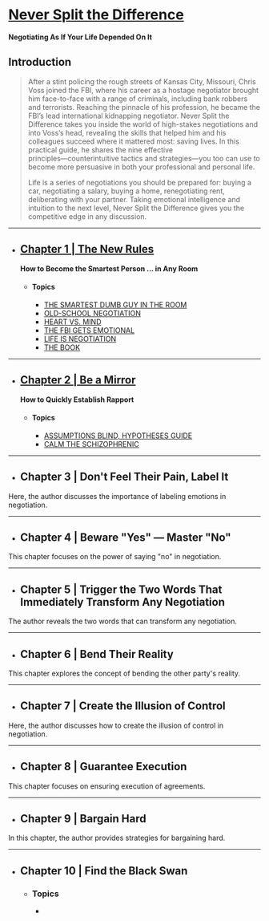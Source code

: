 # [Never Split the Difference](/Never%20Split%20the%20Difference/Never%20Split%20the%20Difference.pdf)

**Negotiating As If Your Life Depended On It**

## Introduction

> After a stint policing the rough streets of Kansas City, Missouri, Chris Voss joined the FBI, where his career as a hostage negotiator brought him face-to-face with a range of criminals, including bank robbers and terrorists. Reaching the pinnacle of his profession, he became the FBI’s lead international kidnapping negotiator. Never Split the Difference takes you inside the world of high-stakes negotiations and into Voss’s head, revealing the skills that helped him and his colleagues succeed where it mattered most: saving lives. In this practical guide, he shares the nine effective principles―counterintuitive tactics and strategies―you too can use to become more persuasive in both your professional and personal life.
>
> Life is a series of negotiations you should be prepared for: buying a car, negotiating a salary, buying a home, renegotiating rent, deliberating with your partner. Taking emotional intelligence and intuition to the next level, Never Split the Difference gives you the competitive edge in any discussion.

---

- ## [Chapter 1 | The New Rules](/Never%20Split%20the%20Difference/Chapter%201.md#new-rules)

  **How to Become the Smartest Person ... in Any Room**

  - #### Topics
    - [THE SMARTEST DUMB GUY IN THE ROOM](/Never%20Split%20the%20Difference/Chapter%201.md#the-smartest-dumb-guy-in-the-room)
    - [OLD-SCHOOL NEGOTIATION](/Never%20Split%20the%20Difference/Chapter%201.md#old-school-negotiation)
    - [HEART VS. MIND](/Never%20Split%20the%20Difference/Chapter%201.md#heart-vs-mind)
    - [THE FBI GETS EMOTIONAL](/Never%20Split%20the%20Difference/Chapter%201.md#the-fbi-gets-emotional)
    - [LIFE IS NEGOTIATION](/Never%20Split%20the%20Difference/Chapter%201.md#life-is-negotiation)
    - [THE BOOK](/Never%20Split%20the%20Difference/Chapter%201.md#the-book)

---

- ## [Chapter 2 | Be a Mirror](/Never%20Split%20the%20Difference/Chapter%202.md#be-a-mirror)

  **How to Quickly Establish Rapport**

  - #### Topics
    - [ASSUMPTIONS BLIND, HYPOTHESES GUIDE](/Never%20Split%20the%20Difference/Chapter%202.md#assumptions-blind-hypotheses-guide)
    - [CALM THE SCHIZOPHRENIC](/Never%20Split%20the%20Difference/Chapter%202.md#calm-the-schizophrenic)

---

- ## Chapter 3 | Don't Feel Their Pain, Label It

Here, the author discusses the importance of labeling emotions in negotiation.

---

- ## Chapter 4 | Beware "Yes" — Master "No"

This chapter focuses on the power of saying "no" in negotiation.

---

- ## Chapter 5 | Trigger the Two Words That Immediately Transform Any Negotiation

The author reveals the two words that can transform any negotiation.

---

- ## Chapter 6 | Bend Their Reality

This chapter explores the concept of bending the other party's reality.

---

- ## Chapter 7 | Create the Illusion of Control

Here, the author discusses how to create the illusion of control in negotiation.

---

- ## Chapter 8 | Guarantee Execution

This chapter focuses on ensuring execution of agreements.

---

- ## Chapter 9 | Bargain Hard

In this chapter, the author provides strategies for bargaining hard.

---

- ## Chapter 10 | Find the Black Swan

  - ### Topics
    -
